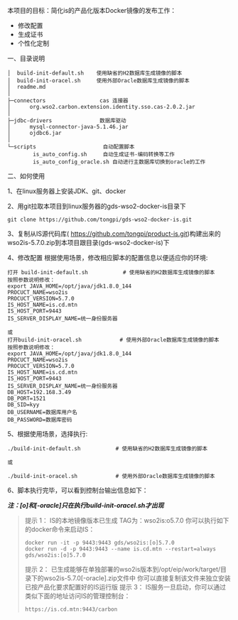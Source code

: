 本项目的目标：简化is的产品化版本Docker镜像的发布工作：

- 修改配置
- 生成证书
- 个性化定制

一、目录说明

```
│  build-init-default.sh    使用缺省的H2数据库生成镜像的脚本
│  build-init-oracel.sh     使用外部Oracle数据库生成镜像的脚本
│  readme.md              
│  
├─connectors                 cas 连接器
│      org.wso2.carbon.extension.identity.sso.cas-2.0.2.jar
│      
├─jdbc-drivers               数据库驱动
│      mysql-connector-java-5.1.46.jar
│      ojdbc6.jar
│      
└─scripts                     自动配置脚本
        is_auto_config.sh     自动生成证书-编码转换等工作
        is_auto_config_oracle.sh 自动进行主数据库切换到oracle的工作
```

二、如何使用

1、在linux服务器上安装JDK、git、docker

2、用git拉取本项目到linux服务器的gds-wso2-docker-is目录下

```
git clone https://github.com/tongpi/gds-wso2-docker-is.git
```

3、复制从IS源代码库( https://github.com/tongpi/product-is.git)构建出来的wso2is-5.7.0.zip到本项目跟目录(gds-wso2-docker-is)下

4、修改配置  根据使用场景，修改相应脚本的配置信息以便适应你的环境:

```
打开 build-init-default.sh           # 使用缺省的H2数据库生成镜像的脚本
按照参数说明修改：
export JAVA_HOME=/opt/java/jdk1.8.0_144
PROCUCT_NAME=wso2is
PROCUCT_VERSION=5.7.0
IS_HOST_NAME=is.cd.mtn
IS_HOST_PORT=9443
IS_SERVER_DISPLAY_NAME=统一身份服务器

或
打开build-init-oracel.sh            # 使用外部Oracle数据库生成镜像的脚本
按照参数说明修改：
export JAVA_HOME=/opt/java/jdk1.8.0_144
PROCUCT_NAME=wso2is
PROCUCT_VERSION=5.7.0
IS_HOST_NAME=is.cd.mtn
IS_HOST_PORT=9443
IS_SERVER_DISPLAY_NAME=统一身份服务器
DB_HOST=192.168.3.49
DB_PORT=1521
DB_SID=kyy
DB_USERNAME=数据库用户名
DB_PASSWORD=数据库密码
```

5、根据使用场景，选择执行:

```shell
./build-init-default.sh           # 使用缺省的H2数据库生成镜像的脚本

或

./build-init-oracel.sh            # 使用外部Oracle数据库生成镜像的脚本
```

6、脚本执行完毕，可以看到控制台输出信息如下：

***注：[o]和[-oracle]只在执行build-init-oracel.sh才出现***

> 提示  1：
> IS的本地镜像版本已生成 TAG为：wso2is:o5.7.0
> 你可以执行如下的docker命令来启动IS：
>
> ```
> docker run -it -p 9443:9443 gds/wso2is:[o]5.7.0
> docker run -d -p 9443:9443 --name is.cd.mtn --restart=always gds/wso2is:[o]5.7.0
> ```
>
> 提示  2：
> 已生成能够在单独部署的wso2is版本到/opt/eip/work/target/目录下的wso2is-5.7.0[-oracle].zip文件中
> 你可以直接复制该文件来独立安装已按产品化要求配置好的IS运行版
> 提示  3：
> IS服务一旦启动，你可以通过类似下面的地址访问IS的管理控制台：     
>
> ```
> https://is.cd.mtn:9443/carbon
> ```


